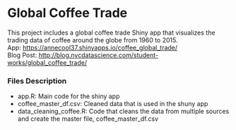 # Global Coffee Trade

This project includes a global coffee trade Shiny app that visualizes the trading data of coffee around the globe from 1960 to 2015.  
App: https://annecool37.shinyapps.io/coffee_global_trade/  
Blog Post: http://blog.nycdatascience.com/student-works/global_coffee_trade/  

### Files Description
- app.R: Main code for the shiny app 
- coffee_master_df.csv: Cleaned data that is used in the shuny app
- data_cleaning_coffee.R: Code that cleans the data from multiple sources and create the master file, coffee_master_df.csv
